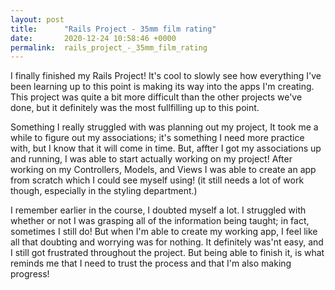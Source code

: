 ```yaml
---
layout: post
title:      "Rails Project - 35mm film rating"
date:       2020-12-24 10:58:46 +0000
permalink:  rails_project_-_35mm_film_rating
---
```



I finally finished my Rails Project! It's cool to slowly see how everything I've been learning up to this point is making its way into the apps I'm creating. This project was quite a bit more difficult than the other projects we've done, but it definitely was the most fullfilling up to this point. 

Something I really struggled with was planning out my project, It took me a while to figure out my associations; it's something I need more practice with, but I know that it will come in time. But, affter I got my associations up and running, I was able to start actually working on my project! After working on my Controllers, Models, and Views I was able to create an app from scratch which I could see myself using! (it still needs a lot of work though, especially in the styling department.)

I remember earlier in the course, I doubted myself a lot. I struggled with whether or not I was grasping all of the information being taught; in fact, sometimes I still do! But when I'm able to create my working app, I feel like all that doubting and worrying was for nothing. It definitely was'nt easy, and I still got frustrated throughout the project. But being able to finish it, is what reminds me that I need to trust the process and that I'm also making progress!
